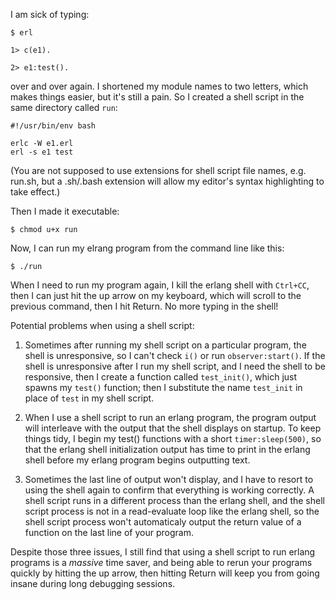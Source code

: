 I am sick of typing:

```
$ erl

1> c(e1).

2> e1:test().

```
over and over again.  I shortened my module names to two letters, which makes things easier, but it's still a pain.  So I created a shell script in the same directory called `run`:

```
#!/usr/bin/env bash

erlc -W e1.erl
erl -s e1 test
```

(You are not supposed to use extensions for shell script file names, e.g. run.sh, but a .sh/.bash extension will allow my editor's syntax highlighting to take effect.)

Then I made it executable:
```
$ chmod u+x run
```
Now, I can run my elrang program from the command line like this:
```
$ ./run
```
When I need to run my program again, I kill the erlang shell with `Ctrl+CC`, then I can just hit the up arrow on my keyboard, which will scroll to the previous command, then I hit Return.  No more typing in the shell!  

Potential problems when using a shell script:

1. Sometimes after running my shell script on a particular program, the shell is unresponsive, so I can't check `i()` or run `observer:start()`.  If the shell is unresponsive after I run my shell script, and I need the shell to be responsive, then I create a function called `test_init()`, which just spawns my `test()` function; then I substitute the name `test_init` in place of `test` in my shell script.  

2. When I use a shell script to run an erlang program, the program output will interleave with the output that the shell displays on startup.  To keep things tidy, I begin my test() functions with a short `timer:sleep(500)`, so that the erlang shell initialization output has time to print in the erlang shell before my erlang program begins outputting text.

3. Sometimes the last line of output won't display, and I have to resort to using the shell again to confirm that everything is working correctly.  A shell script runs in a different process than the erlang shell, and the shell script process is not in a read-evaluate loop like the erlang shell, so the shell script process won't automaticaly output the return value of a function on the last line of your program.

Despite those three issues, I still find that using a shell script to run erlang programs is a _massive_ time saver, and being able to rerun your programs quickly by hitting the up arrow, then hitting Return will keep you from going insane during long debugging sessions.

